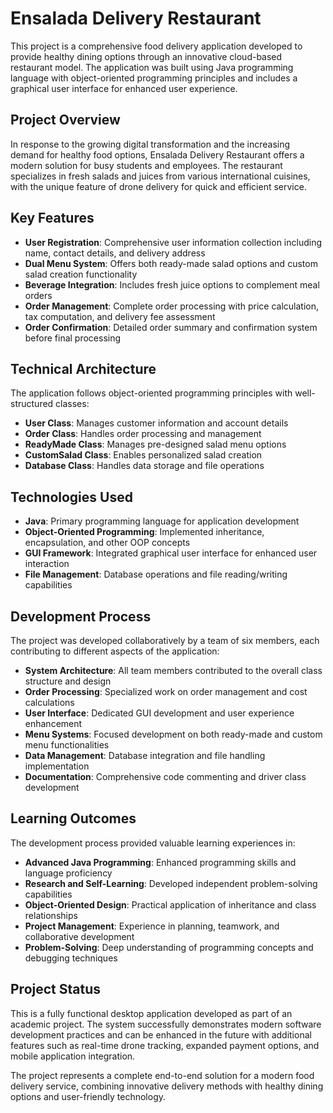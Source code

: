 # **Ensalada Delivery Restaurant**

This project is a comprehensive food delivery application developed to provide healthy dining options through an innovative cloud-based restaurant model. The application was built using Java programming language with object-oriented programming principles and includes a graphical user interface for enhanced user experience.

## **Project Overview**

In response to the growing digital transformation and the increasing demand for healthy food options, Ensalada Delivery Restaurant offers a modern solution for busy students and employees. The restaurant specializes in fresh salads and juices from various international cuisines, with the unique feature of drone delivery for quick and efficient service.

## **Key Features**

* **User Registration**: Comprehensive user information collection including name, contact details, and delivery address
* **Dual Menu System**: Offers both ready-made salad options and custom salad creation functionality
* **Beverage Integration**: Includes fresh juice options to complement meal orders
* **Order Management**: Complete order processing with price calculation, tax computation, and delivery fee assessment
* **Order Confirmation**: Detailed order summary and confirmation system before final processing

## **Technical Architecture**

The application follows object-oriented programming principles with well-structured classes:
* **User Class**: Manages customer information and account details
* **Order Class**: Handles order processing and management
* **ReadyMade Class**: Manages pre-designed salad menu options
* **CustomSalad Class**: Enables personalized salad creation
* **Database Class**: Handles data storage and file operations

## **Technologies Used**

* **Java**: Primary programming language for application development
* **Object-Oriented Programming**: Implemented inheritance, encapsulation, and other OOP concepts
* **GUI Framework**: Integrated graphical user interface for enhanced user interaction
* **File Management**: Database operations and file reading/writing capabilities

## **Development Process**

The project was developed collaboratively by a team of six members, each contributing to different aspects of the application:

* **System Architecture**: All team members contributed to the overall class structure and design
* **Order Processing**: Specialized work on order management and cost calculations
* **User Interface**: Dedicated GUI development and user experience enhancement
* **Menu Systems**: Focused development on both ready-made and custom menu functionalities
* **Data Management**: Database integration and file handling implementation
* **Documentation**: Comprehensive code commenting and driver class development

## **Learning Outcomes**

The development process provided valuable learning experiences in:
* **Advanced Java Programming**: Enhanced programming skills and language proficiency
* **Research and Self-Learning**: Developed independent problem-solving capabilities
* **Object-Oriented Design**: Practical application of inheritance and class relationships
* **Project Management**: Experience in planning, teamwork, and collaborative development
* **Problem-Solving**: Deep understanding of programming concepts and debugging techniques

## **Project Status**

This is a fully functional desktop application developed as part of an academic project. The system successfully demonstrates modern software development practices and can be enhanced in the future with additional features such as real-time drone tracking, expanded payment options, and mobile application integration.

The project represents a complete end-to-end solution for a modern food delivery service, combining innovative delivery methods with healthy dining options and user-friendly technology.
